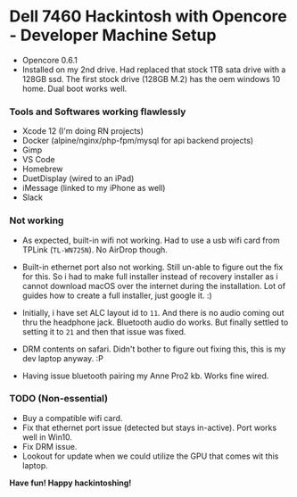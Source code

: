 # Dell 7460 Hackintosh with Opencore - Developer Machine Setup

- Opencore 0.6.1
- Installed on my 2nd drive. Had replaced that stock 1TB sata drive with a 128GB ssd. The first stock drive (128GB M.2) has the oem windows 10 home. Dual boot works well.

### Tools and Softwares working flawlessly
- Xcode 12 (I'm doing RN projects)
- Docker (alpine/nginx/php-fpm/mysql for api backend projects)
- Gimp
- VS Code
- Homebrew
- DuetDisplay (wired to an iPad)
- iMessage (linked to my iPhone as well)
- Slack


### Not working
- As expected, built-in wifi not working. Had to use a usb wifi card from TPLink (`TL-WN725N`). No AirDrop though.

- Built-in ethernet port also not working. Still un-able to figure out the fix for this. So i had to make full installer instead of recovery installer as i cannot download macOS over the internet during the installation. Lot of guides how to create a full installer, just google it. :)

- Initially, i have set ALC layout id to `11`. And there is no audio coming out thru the headphone jack. Bluetooth audio do works. But finally settled to setting it to `21` and then that issue was fixed.

- DRM contents on safari. Didn't bother to figure out fixing this, this is my dev laptop anyway. :P

- Having issue bluetooth pairing my Anne Pro2 kb. Works fine wired.

### TODO (Non-essential)
- Buy a compatible wifi card.
- Fix that ethernet port issue (detected but stays in-active). Port works well in Win10.
- Fix DRM issue.
- Lookout for update when we could utilize the GPU that comes wit this laptop.




**Have fun! Happy hackintoshing!**